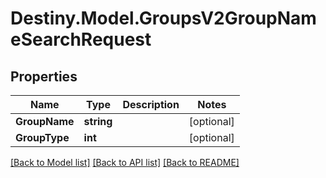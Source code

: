 # Destiny.Model.GroupsV2GroupNameSearchRequest

## Properties

Name | Type | Description | Notes
------------ | ------------- | ------------- | -------------
**GroupName** | **string** |  | [optional] 
**GroupType** | **int** |  | [optional] 

[[Back to Model list]](../README.md#documentation-for-models) [[Back to API list]](../README.md#documentation-for-api-endpoints) [[Back to README]](../README.md)

